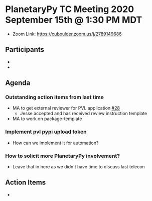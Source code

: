 # PlanetaryPy TC Meeting 2020 September 15th @ 1:30 PM MDT

* Zoom Link: https://cuboulder.zoom.us/j/2789149686

## Participants

* 
* 

## Agenda

### Outstanding action items from last time

* MA to get external reviewer for PVL application [#28](https://github.com/planetarypy/pvl/pull/28)
  * Jesse accepted and has received review instruction template
* MA to work on package-template

### Implement pvl pypi upload token

* How can we implement it for automation?

### How to solicit more PlanetaryPy involvement?
* Leave that in here as we didn't have time to discuss last telecon

## Action Items

*
